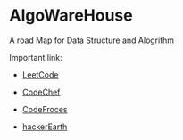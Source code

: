 # AlgoWareHouse
A road Map for Data Structure and Alogrithm

Important link:
* [LeetCode](https://leetcode.com)

* [CodeChef](https://www.codechef.com)

* [CodeFroces](https://codeforces.com)

* [hackerEarth](https://www.hackerearth.com)